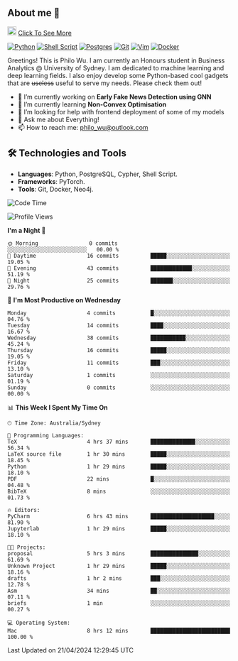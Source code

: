 ## About me 🤗

<a href="#"><img src="https://media.giphy.com/media/hvRJCLFzcasrR4ia7z/giphy.gif" width="20px" height="20px"></a> [Click To See More](https://philowu.notion.site/philowu/Philo-Hao-Wu-8bc7b2a81217493399d7db22df70fbfd)

[![Python](https://img.shields.io/badge/python-3670A0?style=for-the-badge&logo=python&logoColor=ffdd54)](#)
[![Shell Script](https://img.shields.io/badge/shell_script-%23121011.svg?style=for-the-badge&logo=gnu-bash&logoColor=white)](#)
[![Postgres](https://img.shields.io/badge/postgres-%23316192.svg?style=for-the-badge&logo=postgresql&logoColor=white)](#)
[![Git](https://img.shields.io/badge/git-%23F05033.svg?style=for-the-badge&logo=git&logoColor=white)](#)
[![Vim](https://img.shields.io/badge/VIM-%2311AB00.svg?style=for-the-badge&logo=vim&logoColor=white)](#)
[![Docker](https://img.shields.io/badge/docker-%230db7ed.svg?style=for-the-badge&logo=docker&logoColor=white)](#)

Greetings! This is Philo Wu. I am currently an Honours student in Business Analytics \@ University of Sydney. I am dedicated to machine learning and deep learning fields. I also enjoy develop some Python-based cool gadgets that are ~~useless~~ useful to serve my needs. Please check them out!

- 🔭 I’m currently working on **Early Fake News Detection using GNN**
- 🌱 I’m currently learning **Non-Convex Optimisation**
- 🤔 I’m looking for help with frontend deployment of some of my models
- 💬 Ask me about Everything!
- 📫 How to reach me: philo_wu@outlook.com

## 🛠 Technologies and Tools
- **Languages**: Python, PostgreSQL, Cypher, Shell Script.
- **Frameworks**: PyTorch.
- **Tools**: Git, Docker, Neo4j.

<!--START_SECTION:waka-->
![Code Time](http://img.shields.io/badge/Code%20Time-89%20hrs%208%20mins-blue)

![Profile Views](http://img.shields.io/badge/Profile%20Views-0-blue)

**I'm a Night 🦉** 

```text
🌞 Morning                0 commits           ░░░░░░░░░░░░░░░░░░░░░░░░░   00.00 % 
🌆 Daytime                16 commits          █████░░░░░░░░░░░░░░░░░░░░   19.05 % 
🌃 Evening                43 commits          █████████████░░░░░░░░░░░░   51.19 % 
🌙 Night                  25 commits          ███████░░░░░░░░░░░░░░░░░░   29.76 % 
```
📅 **I'm Most Productive on Wednesday** 

```text
Monday                   4 commits           █░░░░░░░░░░░░░░░░░░░░░░░░   04.76 % 
Tuesday                  14 commits          ████░░░░░░░░░░░░░░░░░░░░░   16.67 % 
Wednesday                38 commits          ███████████░░░░░░░░░░░░░░   45.24 % 
Thursday                 16 commits          █████░░░░░░░░░░░░░░░░░░░░   19.05 % 
Friday                   11 commits          ███░░░░░░░░░░░░░░░░░░░░░░   13.10 % 
Saturday                 1 commits           ░░░░░░░░░░░░░░░░░░░░░░░░░   01.19 % 
Sunday                   0 commits           ░░░░░░░░░░░░░░░░░░░░░░░░░   00.00 % 
```


📊 **This Week I Spent My Time On** 

```text
🕑︎ Time Zone: Australia/Sydney

💬 Programming Languages: 
TeX                      4 hrs 37 mins       ██████████████░░░░░░░░░░░   56.34 % 
LaTeX source file        1 hr 30 mins        █████░░░░░░░░░░░░░░░░░░░░   18.45 % 
Python                   1 hr 29 mins        █████░░░░░░░░░░░░░░░░░░░░   18.10 % 
PDF                      22 mins             █░░░░░░░░░░░░░░░░░░░░░░░░   04.48 % 
BibTeX                   8 mins              ░░░░░░░░░░░░░░░░░░░░░░░░░   01.73 % 

🔥 Editors: 
PyCharm                  6 hrs 43 mins       ████████████████████░░░░░   81.90 % 
Jupyterlab               1 hr 29 mins        █████░░░░░░░░░░░░░░░░░░░░   18.10 % 

🐱‍💻 Projects: 
proposal                 5 hrs 3 mins        ███████████████░░░░░░░░░░   61.69 % 
Unknown Project          1 hr 29 mins        █████░░░░░░░░░░░░░░░░░░░░   18.16 % 
drafts                   1 hr 2 mins         ███░░░░░░░░░░░░░░░░░░░░░░   12.78 % 
Asm                      34 mins             ██░░░░░░░░░░░░░░░░░░░░░░░   07.11 % 
briefs                   1 min               ░░░░░░░░░░░░░░░░░░░░░░░░░   00.27 % 

💻 Operating System: 
Mac                      8 hrs 12 mins       █████████████████████████   100.00 % 
```


 Last Updated on 21/04/2024 12:29:45 UTC
<!--END_SECTION:waka-->
